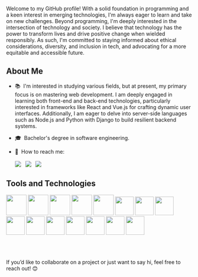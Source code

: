 <p> 
Welcome to my GitHub profile! With a solid foundation in programming and a keen interest in emerging technologies, I'm always eager to learn and take on new challenges. Beyond programming, I'm deeply interested in the intersection of technology and society. I believe that technology has the power to transform lives and drive positive change when wielded responsibly. As such, I'm committed to staying informed about ethical considerations, diversity, and inclusion in tech, and advocating for a more equitable and accessible future.
</p>

<h2>About Me</h2>

- 📚  I'm interested in studying various fields, but at present, my primary focus is on mastering web development. I am deeply engaged in learning both front-end and back-end technologies, particularly interested in frameworks like React and Vue.js for crafting dynamic user interfaces. Additionally, I am eager to delve into server-side languages such as Node.js and Python with Django to build resilient backend systems.
  
- 🎓  Bachelor's degree in software engineering.
  
- 📡  How to reach me:<br><br>
<a href="https://linkedin.com/in/denyskoren"><img src="https://img.shields.io/badge/LinkedIn-0077B5?style=for-the-badge&logo=linkedin&logoColor=white"/></a> &nbsp;
<a href="https://t.me/aidkor"><img src="https://img.shields.io/badge/Telegram-2CA5E0?style=for-the-badge&logo=telegram&logoColor=white"/></a> &nbsp;
<a href="https://www.instagram.com/aidankoryeli/"><img src="https://img.shields.io/badge/Instagram-E4405F?style=for-the-badge&logo=instagram&logoColor=white"/></a> &nbsp; 

<!--
<h3>Projects</h3>

- [**DACS**](https://github.com/aidkor/DACS): A software system for autonomous control of the drone during connection loss.
- [**Project X**](https://github.com/aidkor/ProjectX): Description of another key project you’ve worked on.
- [**Project Y**](https://github.com/aidkor/ProjectY): Description of another key project you’ve worked on.

<h3>Achievements & Certifications</h3>

- 🏅 **Certification 1:** Description of certification.
- 🏆 **Award 1:** Description of award or achievement.
- 🥇 **Hackathon Winner:** Details about the hackathon and what you achieved.
-->

<h2>Tools and Technologies</h2>
<p>
  <img src="https://cdn.jsdelivr.net/gh/devicons/devicon@latest/icons/c/c-original.svg" width="55" height="55"/>          
  <img src="https://cdn.jsdelivr.net/gh/devicons/devicon@latest/icons/cplusplus/cplusplus-original.svg" width="55" height="55"/>
  <img src="https://cdn.jsdelivr.net/gh/devicons/devicon@latest/icons/csharp/csharp-original.svg" width="55" height="55"/>
  <img src="https://cdn.jsdelivr.net/gh/devicons/devicon@latest/icons/java/java-original.svg" width="55" height="55"/> 
  <img src="https://cdn.jsdelivr.net/gh/devicons/devicon@latest/icons/python/python-original.svg" width="55" height="55"/>  
  <img src="https://cdn.jsdelivr.net/gh/devicons/devicon@latest/icons/microsoftsqlserver/microsoftsqlserver-original.svg" width="50" height="50" />
  <img src="https://cdn.jsdelivr.net/gh/devicons/devicon@latest/icons/mysql/mysql-original.svg" width="50" height="50" />
  <img src="https://cdn.jsdelivr.net/gh/devicons/devicon@latest/icons/html5/html5-original.svg" width="50" height="50" />     
  <img src="https://cdn.jsdelivr.net/gh/devicons/devicon@latest/icons/css3/css3-original.svg" width="50" height="50" />     
  <img src="https://cdn.jsdelivr.net/gh/devicons/devicon@latest/icons/javascript/javascript-original.svg" width="50" height="50" />  
  <img src="https://cdn.jsdelivr.net/gh/devicons/devicon@latest/icons/photoshop/photoshop-original.svg" width="50" height="50" />
  <img src="https://cdn.jsdelivr.net/gh/devicons/devicon@latest/icons/figma/figma-original.svg" width="50" height="50"/>
  <img src="https://cdn.jsdelivr.net/gh/devicons/devicon@latest/icons/blender/blender-original.svg" width="50" height="50" />     
  <img src="https://cdn.jsdelivr.net/gh/devicons/devicon@latest/icons/matlab/matlab-original.svg" width="50" height="50" />
  <img src="https://cdn.jsdelivr.net/gh/devicons/devicon@latest/icons/git/git-original.svg" width="50" height="50" />
</p><br><br>

<p>If you’d like to collaborate on a project or just want to say hi, feel free to reach out! 😊</p>
